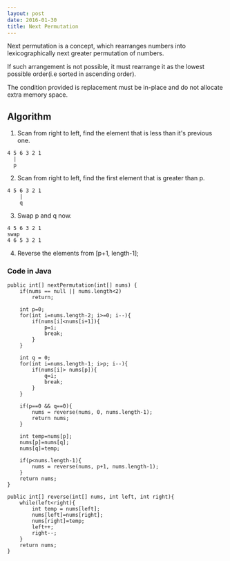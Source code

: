 ```yaml
---
layout: post
date: 2016-01-30
title: Next Permutation
---
```


Next permutation is a concept, which rearranges numbers into lexicographically next greater permutation of numbers.

If such arrangement is not possible, it must rearrange it as the lowest possible order(i.e sorted in ascending order).

The condition provided is replacement must be in-place and do not allocate extra memory space.

## Algorithm

1. Scan from right to left, find the element that is less than it's previous one.

```
4 5 6 3 2 1
  |
  p
```

2. Scan from right to left, find the first element that is greater than p.

```
4 5 6 3 2 1
    |
    q
```

3. Swap p and q now.
```
4 5 6 3 2 1
swap
4 6 5 3 2 1 
```

4. Reverse the elements from [p+1, length-1];

### Code in Java

```
public int[] nextPermutation(int[] nums) {
    if(nums == null || nums.length<2)
        return;
 
    int p=0;            
    for(int i=nums.length-2; i>=0; i--){
        if(nums[i]<nums[i+1]){
            p=i;
            break;
        }    
    }
 
    int q = 0;
    for(int i=nums.length-1; i>p; i--){
        if(nums[i]> nums[p]){
            q=i;
            break;
        }    
    }
 
    if(p==0 && q==0){
        nums = reverse(nums, 0, nums.length-1);
        return nums;
    }
 
    int temp=nums[p];
    nums[p]=nums[q];
    nums[q]=temp;
 
    if(p<nums.length-1){
        nums = reverse(nums, p+1, nums.length-1);
    }
    return nums;
}
 
public int[] reverse(int[] nums, int left, int right){
    while(left<right){
        int temp = nums[left];
        nums[left]=nums[right];
        nums[right]=temp;
        left++;
        right--;
    }
    return nums;
}
```